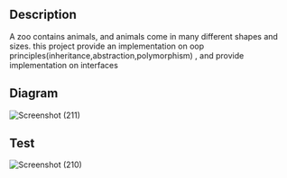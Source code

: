 ## Description
A zoo contains animals, and animals come in many different shapes and sizes. this project provide an implementation on oop principles(inheritance,abstraction,polymorphism) , and provide implementation on interfaces


## Diagram
![Screenshot (211)](https://user-images.githubusercontent.com/98957434/161614282-f1e96ddf-7219-4ff0-b2d5-c0241a0edf91.png)


## Test
![Screenshot (210)](https://user-images.githubusercontent.com/98957434/161614308-151e8093-9bfb-4e2d-b90a-446a18b2fe23.png)

